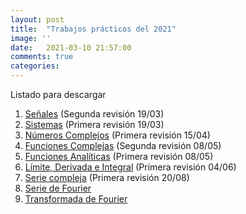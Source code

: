 ```yaml
---
layout: post
title:  "Trabajos prácticos del 2021"
image: ''
date:   2021-03-10 21:57:00
comments: true
categories: 
---
```


Listado para descargar

1. <a href="https://cloud.degoo.com/share/kNj2USRuLj13-blWSiIN8Q" target="_blank">Señales</a> (Segunda revisión 19/03)
2. <a href="https://cloud.degoo.com/share/b_tCE00ksL0EQs0fuupg5A" target="_blank">Sistemas</a> (Primera revisión 19/03)
3. <a href="https://cloud.degoo.com/share/eMV9QdtNJCDBprOKcvp8nw" target="_blank">Números Complejos</a> (Primera revisión 15/04)
4. <a href="https://cloud.degoo.com/share/6xYiMAflbRAqoaqCI7SOeg" target="_blank">Funciones Complejas</a> (Segunda revisión 08/05)
5. <a href="https://cloud.degoo.com/share/EAB1TM4D4y-El_Quv58GYw" target="_blank">Funciones Analíticas</a> (Primera revisión 08/05)
6. <a href="https://cloud.degoo.com/share/A103DNLgxHu8mKlz3Ryy5w" target="_blank">Límite, Derivada e Integral</a> (Primera revisión 04/06)
7. <a href="https://cloud.degoo.com/share/g6o0trbODbcbeQWFfoSGlw" target="_blank">Serie compleja</a> (Primera revisión 20/08)
8. <a href="https://cloud.degoo.com/share/gQrzFfBxxh7pE8x_Pj4uVQ" target="_blank">Serie de Fourier</a>
9. <a href="https://cloud.degoo.com/share/KXwpkLTLfcYsSab664JUJA" target="_blank">Transformada de Fourier</a>
